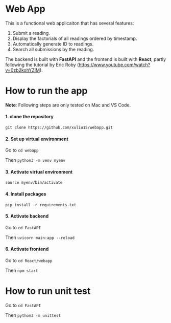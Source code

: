 # Web App

This is a functional web applicaiton that has several features:
1. Submit a reading.
2. Display the factorials of all readings ordered by timestamp.
3. Automatically generate ID to readings. 
4. Search all submissions by the reading.

The backend is built with **FastAPI** and the frontend is built with **React**, partly following the tutorial by Eric Roby (https://www.youtube.com/watch?v=0zb2kohYZIM).

# How to run the app
**Note**: Following steps are only tested on Mac and VS Code.

#### 1. clone the repository
   
`git clone https://github.com/xuliu15/webapp.git`

#### 2. Set up virtual environment

Go to `cd webapp`

Then `python3 -m venv myenv`

#### 3. Activate virtual environment

`source myenv/bin/activate`

#### 4. Install packages
   
`pip install -r requirements.txt`

#### 5. Activate backend
   
Go to `cd FastAPI`

Then `uvicorn main:app --reload`

#### 6. Activate frontend
   
Go to `cd React/webapp`

Then `npm start` 

# How to run unit test

Go to `cd FastAPI`

Then `python3 -m unittest`





